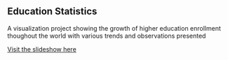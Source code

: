 ## Education Statistics

A visualization project showing the growth of higher education enrollment thoughout the world with various trends and observations presented

<a href="ahmadaldhalaan.github.io">Visit the slideshow here</a>

